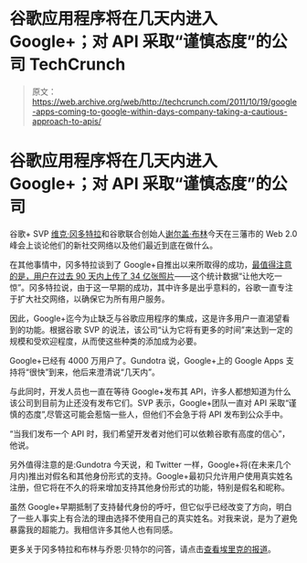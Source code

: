 # 谷歌应用程序将在几天内进入 Google+；对 API 采取“谨慎态度”的公司 TechCrunch

> 原文：<https://web.archive.org/web/http://techcrunch.com/2011/10/19/google-apps-coming-to-google-within-days-company-taking-a-cautious-approach-to-apis/>

# 谷歌应用程序将在几天内进入 Google+；对 API 采取“谨慎态度”的公司

谷歌+ SVP [维克·冈多特拉](https://web.archive.org/web/20230203144916/http://www.crunchbase.com/person/vic-gundotra)和谷歌联合创始人[谢尔盖·布林](https://web.archive.org/web/20230203144916/http://www.crunchbase.com/person/sergey-brin)今天在三藩市的 Web 2.0 峰会上谈论他们的新社交网络以及他们最近到底在做什么。

在其他事情中，冈多特拉谈到了 Google+自推出以来所取得的成功，[最值得注意的是，用户在过去 90 天内上传了 34 亿张照片](https://web.archive.org/web/20230203144916/https://techcrunch.com/2011/10/19/brin-gundotra-google-different-game-socia/)——这个统计数据“让他大吃一惊”。冈多特拉说，由于这一早期的成功，其中许多是出乎意料的，谷歌一直专注于扩大社交网络，以确保它为所有用户服务。

因此，Google+迄今为止缺乏与谷歌应用程序的集成，这是许多用户一直渴望看到的功能。根据谷歌 SVP 的说法，该公司“认为它将有更多的时间”来达到一定的规模和受欢迎程度，从而使这些种类的添加成为必要。

Google+已经有 4000 万用户了。Gundotra 说，Google+上的 Google Apps 支持将“很快”到来，他后来澄清说“几天内”。

与此同时，开发人员也一直在等待 Google+发布其 API，许多人都想知道为什么该公司到目前为止还没有发布它们。SVP 表示，Google+团队一直对 API 采取“谨慎的态度”,尽管这可能会惹恼一些人，但他们不会急于将 API 发布到公众手中。

“当我们发布一个 API 时，我们希望开发者对他们可以依赖谷歌有高度的信心”，他说。

另外值得注意的是:Gundotra 今天说，和 Twitter 一样，Google+将(在未来几个月内)推出对假名和其他身份形式的支持。Google+最初只允许用户使用真实姓名注册，但它将在不久的将来增加支持其他身份形式的功能，特别是假名和昵称。

虽然 Google+早期抵制了支持替代身份的呼吁，但它似乎已经改变了方向，明白了一些人事实上有合法的理由选择不使用自己的真实姓名。对我来说，是为了避免暴露我的超能力。我相信许多其他人也有同感。

更多关于冈多特拉和布林与乔恩·贝特尔的问答，请点击[查看埃里克的报道](https://web.archive.org/web/20230203144916/https://techcrunch.com/2011/10/19/brin-gundotra-google-different-game-socia/)。